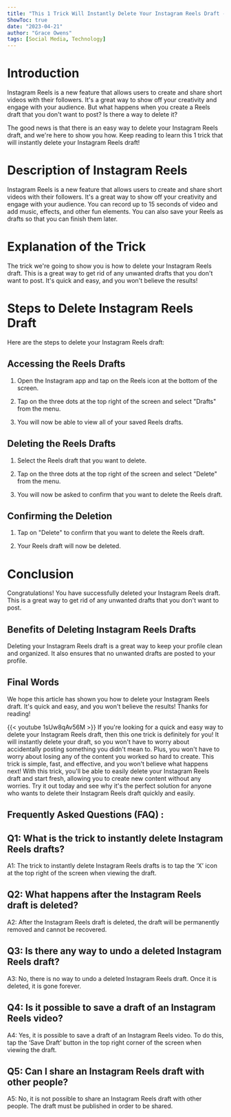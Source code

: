 ```yaml
---
title: "This 1 Trick Will Instantly Delete Your Instagram Reels Draft - You Won't Believe What Happens Next!"
ShowToc: true 
date: "2023-04-21"
author: "Grace Owens" 
tags: [Social Media, Technology]
---
```

# Introduction

Instagram Reels is a new feature that allows users to create and share short videos with their followers. It's a great way to show off your creativity and engage with your audience. But what happens when you create a Reels draft that you don't want to post? Is there a way to delete it? 

The good news is that there is an easy way to delete your Instagram Reels draft, and we're here to show you how. Keep reading to learn this 1 trick that will instantly delete your Instagram Reels draft!

# Description of Instagram Reels

Instagram Reels is a new feature that allows users to create and share short videos with their followers. It's a great way to show off your creativity and engage with your audience. You can record up to 15 seconds of video and add music, effects, and other fun elements. You can also save your Reels as drafts so that you can finish them later.

# Explanation of the Trick

The trick we're going to show you is how to delete your Instagram Reels draft. This is a great way to get rid of any unwanted drafts that you don't want to post. It's quick and easy, and you won't believe the results!

# Steps to Delete Instagram Reels Draft

Here are the steps to delete your Instagram Reels draft:

## Accessing the Reels Drafts

1. Open the Instagram app and tap on the Reels icon at the bottom of the screen.

2. Tap on the three dots at the top right of the screen and select "Drafts" from the menu.

3. You will now be able to view all of your saved Reels drafts.

## Deleting the Reels Drafts

1. Select the Reels draft that you want to delete.

2. Tap on the three dots at the top right of the screen and select "Delete" from the menu.

3. You will now be asked to confirm that you want to delete the Reels draft.

## Confirming the Deletion

1. Tap on "Delete" to confirm that you want to delete the Reels draft.

2. Your Reels draft will now be deleted.

# Conclusion

Congratulations! You have successfully deleted your Instagram Reels draft. This is a great way to get rid of any unwanted drafts that you don't want to post. 

## Benefits of Deleting Instagram Reels Drafts

Deleting your Instagram Reels draft is a great way to keep your profile clean and organized. It also ensures that no unwanted drafts are posted to your profile. 

## Final Words

We hope this article has shown you how to delete your Instagram Reels draft. It's quick and easy, and you won't believe the results! Thanks for reading!

{{< youtube 1sUw8qAv56M >}} 
If you're looking for a quick and easy way to delete your Instagram Reels draft, then this one trick is definitely for you! It will instantly delete your draft, so you won't have to worry about accidentally posting something you didn't mean to. Plus, you won't have to worry about losing any of the content you worked so hard to create. This trick is simple, fast, and effective, and you won't believe what happens next! With this trick, you'll be able to easily delete your Instagram Reels draft and start fresh, allowing you to create new content without any worries. Try it out today and see why it's the perfect solution for anyone who wants to delete their Instagram Reels draft quickly and easily.

## Frequently Asked Questions (FAQ) :
## Q1: What is the trick to instantly delete Instagram Reels drafts?

A1: The trick to instantly delete Instagram Reels drafts is to tap the ‘X’ icon at the top right of the screen when viewing the draft.

## Q2: What happens after the Instagram Reels draft is deleted?

A2: After the Instagram Reels draft is deleted, the draft will be permanently removed and cannot be recovered.

## Q3: Is there any way to undo a deleted Instagram Reels draft?

A3: No, there is no way to undo a deleted Instagram Reels draft. Once it is deleted, it is gone forever.

## Q4: Is it possible to save a draft of an Instagram Reels video?

A4: Yes, it is possible to save a draft of an Instagram Reels video. To do this, tap the ‘Save Draft’ button in the top right corner of the screen when viewing the draft.

## Q5: Can I share an Instagram Reels draft with other people?

A5: No, it is not possible to share an Instagram Reels draft with other people. The draft must be published in order to be shared.


